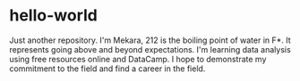 # hello-world
Just another repository.
I'm Mekara, 212 is the boiling point of water in F*.  It represents going above and beyond expectations.  I'm learning data analysis using free resources online and DataCamp.  I hope to demonstrate my commitment to the field and find a career in the field.
